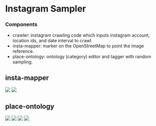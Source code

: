 # Instagram Sampler
### Components
- crawler: instagram crawling code which inputs instagram account, location ids, and date interval to crawl.
- insta-mapper: marker on the OpenStreetMap to point the image reference.
- place-ontology: ontology (category) editor and tagger with random sampling.

## insta-mapper

![](https://github.com/cdsnlab/AIoTPlaceness/blob/master/instagram_sampler/screenshot-2019-08-09/insta-mapper-1.png?raw=true)
![](https://github.com/cdsnlab/AIoTPlaceness/blob/master/instagram_sampler/screenshot-2019-08-09/insta-mapper-2.png?raw=true)

## place-ontology

![](https://github.com/cdsnlab/AIoTPlaceness/blob/master/instagram_sampler/screenshot-2019-08-09/place-ontology-1.png?raw=true)
![](https://github.com/cdsnlab/AIoTPlaceness/blob/master/instagram_sampler/screenshot-2019-08-09/place-ontology-2.png?raw=true)
![](https://github.com/cdsnlab/AIoTPlaceness/blob/master/instagram_sampler/screenshot-2019-08-09/place-ontology-3.png?raw=true)
![](https://github.com/cdsnlab/AIoTPlaceness/blob/master/instagram_sampler/screenshot-2019-08-09/place-ontology-4.png?raw=true)
